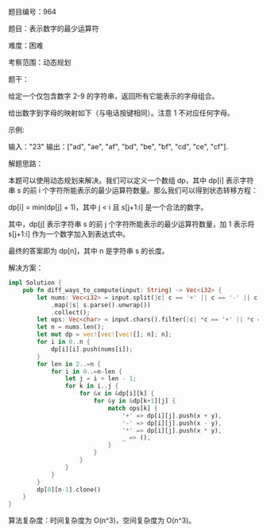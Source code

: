 题目编号：964

题目：表示数字的最少运算符

难度：困难

考察范围：动态规划

题干：

给定一个仅包含数字 2-9 的字符串，返回所有它能表示的字母组合。

给出数字到字母的映射如下（与电话按键相同）。注意 1 不对应任何字母。

示例:

输入："23"
输出：["ad", "ae", "af", "bd", "be", "bf", "cd", "ce", "cf"].

解题思路：

本题可以使用动态规划来解决。我们可以定义一个数组 dp，其中 dp[i] 表示字符串 s 的前 i 个字符所能表示的最少运算符数量。那么我们可以得到状态转移方程：

dp[i] = min(dp[j] + 1)，其中 j < i 且 s[j+1:i] 是一个合法的数字。

其中，dp[j] 表示字符串 s 的前 j 个字符所能表示的最少运算符数量，加 1 表示将 s[j+1:i] 作为一个数字加入到表达式中。

最终的答案即为 dp[n]，其中 n 是字符串 s 的长度。

解决方案：

```rust
impl Solution {
    pub fn diff_ways_to_compute(input: String) -> Vec<i32> {
        let nums: Vec<i32> = input.split(|c| c == '+' || c == '-' || c == '*')
            .map(|s| s.parse().unwrap())
            .collect();
        let ops: Vec<char> = input.chars().filter(|c| *c == '+' || *c == '-' || *c == '*').collect();
        let n = nums.len();
        let mut dp = vec![vec![vec![]; n]; n];
        for i in 0..n {
            dp[i][i].push(nums[i]);
        }
        for len in 2..=n {
            for i in 0..=n-len {
                let j = i + len - 1;
                for k in i..j {
                    for &x in &dp[i][k] {
                        for &y in &dp[k+1][j] {
                            match ops[k] {
                                '+' => dp[i][j].push(x + y),
                                '-' => dp[i][j].push(x - y),
                                '*' => dp[i][j].push(x * y),
                                _ => (),
                            }
                        }
                    }
                }
            }
        }
        dp[0][n-1].clone()
    }
}
```

算法复杂度：时间复杂度为 O(n^3)，空间复杂度为 O(n^3)。